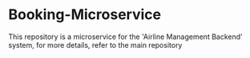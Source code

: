 # Booking-Microservice
This repository is a microservice for the 'Airline Management Backend' system, for more details, refer to the main repository
